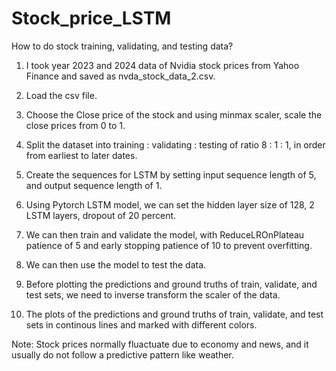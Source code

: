 # Stock_price_LSTM

How to do stock training, validating, and testing data?

1. I took year 2023 and 2024 data of Nvidia stock prices from Yahoo Finance and saved as nvda_stock_data_2.csv.

2. Load the csv file.

3. Choose the Close price of the stock and using minmax scaler, scale the close prices from 0 to 1.

4. Split the dataset into training : validating : testing of ratio 8 : 1 : 1, in order from earliest to later dates.

5. Create the sequences for LSTM by setting input sequence length of 5, and output sequence length of 1.

6. Using Pytorch LSTM model, we can set the hidden layer size of 128, 2 LSTM layers, dropout of 20 percent.

7. We can then train and validate the model, with ReduceLROnPlateau patience of 5 and early stopping patience of 10 to prevent overfitting.

8. We can then use the model to test the data.

9. Before plotting the predictions and ground truths of train, validate, and test sets, we need to inverse transform the scaler of the data.

10. The plots of the predictions and ground truths of train, validate, and test sets in continous lines and marked with different colors.

Note: Stock prices normally fluactuate due to economy and news, and it usually do not follow a predictive pattern like weather.
